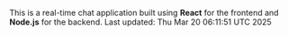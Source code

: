 This is a real-time chat application built using **React** for the frontend and **Node.js** for the backend.
Last updated: Thu Mar 20 06:11:51 UTC 2025
